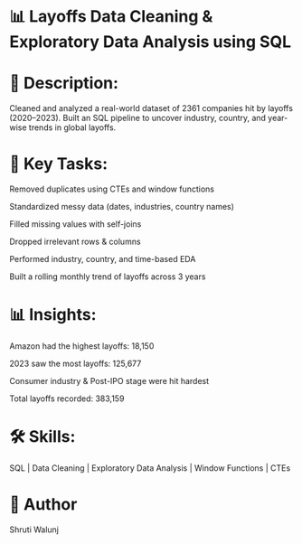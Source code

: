 # 📊 Layoffs Data Cleaning & Exploratory Data Analysis using SQL

# 📄 Description:
Cleaned and analyzed a real-world dataset of 2361 companies hit by layoffs (2020–2023). Built an SQL pipeline to uncover industry, country, and year-wise trends in global layoffs.

# 🧩 Key Tasks:

Removed duplicates using CTEs and window functions

Standardized messy data (dates, industries, country names)

Filled missing values with self-joins

Dropped irrelevant rows & columns

Performed industry, country, and time-based EDA

Built a rolling monthly trend of layoffs across 3 years

# 📊 Insights:

Amazon had the highest layoffs: 18,150

2023 saw the most layoffs: 125,677

Consumer industry & Post-IPO stage were hit hardest

Total layoffs recorded: 383,159

# 🛠️ Skills:
SQL | Data Cleaning | Exploratory Data Analysis | Window Functions | CTEs 

# 👤 Author
Shruti Walunj
